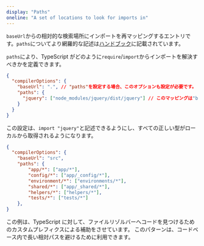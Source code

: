 ```yaml
---
display: "Paths"
oneline: "A set of locations to look for imports in"
---
```


`baseUrl`からの相対的な検索場所にインポートを再マッピングするエントリです。`paths`についてより網羅的な記述は[ハンドブック](/docs/handbook/module-resolution.html#path-mapping)に記載されています。

`paths`により、TypeScript がどのように`require`/`import`からインポートを解決すべきかを定義できます。

```json tsconfig
{
  "compilerOptions": {
    "baseUrl": ".", // "paths"を設定する場合、このオプションも設定が必要です。
    "paths": {
      "jquery": ["node_modules/jquery/dist/jquery"] // このマッピングは"baseUrl"からの相対パスです。
    }
  }
}
```

この設定は、`import "jquery"`と記述できるようにし、すべての正しい型がローカルから取得されるようになります。

```json tsconfig
{
  "compilerOptions": {
    "baseUrl": "src",
    "paths": {
        "app/*": ["app/*"],
        "config/*": ["app/_config/*"],
        "environment/*": ["environments/*"],
        "shared/*": ["app/_shared/*"],
        "helpers/*": ["helpers/*"],
        "tests/*": ["tests/*"]
    },
}
```

この例は、TypeScript に対して、ファイルリゾルバーへコードを見つけるためのカスタムプレフィクスによる補助をさせています。
このパターンは、コードベース内で長い相対パスを避けるために利用できます。

